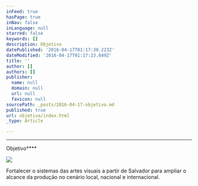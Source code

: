 ```yaml
---
inFeed: true
hasPage: true
inNav: false
inLanguage: null
starred: false
keywords: []
description: Objetivo
datePublished: '2016-04-17T01:17:30.223Z'
dateModified: '2016-04-17T01:17:23.049Z'
title: ''
author: []
authors: []
publisher:
  name: null
  domain: null
  url: null
  favicon: null
sourcePath: _posts/2016-04-17-objetivo.md
published: true
url: objetivo/index.html
_type: Article

---
```

****

Objetivo****

![](https://the-grid-user-content.s3-us-west-2.amazonaws.com/d3f684e6-10b6-4c60-bc79-29a6ef2c58f5.jpg)

Fortalecer o sistemas das artes
visuais a partir de Salvador para ampliar o alcance da produção no cenário
local, nacional e internacional.
